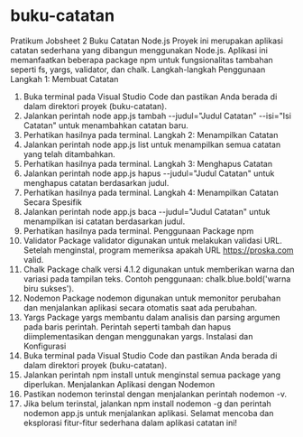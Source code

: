# buku-catatan

Pratikum Jobsheet 2
Buku Catatan Node.js
Proyek ini merupakan aplikasi catatan sederhana yang dibangun menggunakan Node.js. Aplikasi ini memanfaatkan beberapa package npm untuk fungsionalitas tambahan seperti fs, yargs, validator, dan chalk.
Langkah-langkah Penggunaan
Langkah 1: Membuat Catatan
1.	Buka terminal pada Visual Studio Code dan pastikan Anda berada di dalam direktori proyek (buku-catatan).
2.	Jalankan perintah node app.js tambah --judul="Judul Catatan" --isi="Isi Catatan" untuk menambahkan catatan baru.
3.	Perhatikan hasilnya pada terminal.
Langkah 2: Menampilkan Catatan
1.	Jalankan perintah node app.js list untuk menampilkan semua catatan yang telah ditambahkan.
2.	Perhatikan hasilnya pada terminal.
Langkah 3: Menghapus Catatan
1.	Jalankan perintah node app.js hapus --judul="Judul Catatan" untuk menghapus catatan berdasarkan judul.
2.	Perhatikan hasilnya pada terminal.
Langkah 4: Menampilkan Catatan Secara Spesifik
1.	Jalankan perintah node app.js baca --judul="Judul Catatan" untuk menampilkan isi catatan berdasarkan judul.
2.	Perhatikan hasilnya pada terminal.
Penggunaan Package npm
1. Validator
Package validator digunakan untuk melakukan validasi URL. Setelah menginstal, program memeriksa apakah URL https://proska.com valid.
2. Chalk
Package chalk versi 4.1.2 digunakan untuk memberikan warna dan variasi pada tampilan teks. Contoh penggunaan: chalk.blue.bold('warna biru sukses').
3. Nodemon
Package nodemon digunakan untuk memonitor perubahan dan menjalankan aplikasi secara otomatis saat ada perubahan.
4. Yargs
Package yargs membantu dalam analisis dan parsing argumen pada baris perintah. Perintah seperti tambah dan hapus diimplementasikan dengan menggunakan yargs.
Instalasi dan Konfigurasi
1.	Buka terminal pada Visual Studio Code dan pastikan Anda berada di dalam direktori proyek (buku-catatan).
2.	Jalankan perintah npm install untuk menginstal semua package yang diperlukan.
Menjalankan Aplikasi dengan Nodemon
1.	Pastikan nodemon terinstal dengan menjalankan perintah nodemon -v.
2.	Jika belum terinstal, jalankan npm install nodemon -g dan perintah nodemon app.js untuk menjalankan aplikasi.
Selamat mencoba dan eksplorasi fitur-fitur sederhana dalam aplikasi catatan ini!

